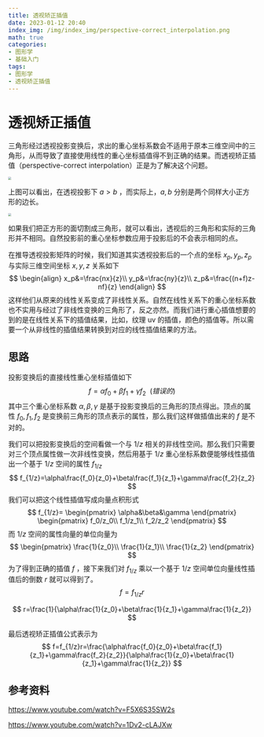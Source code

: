 ```yaml
---
title: 透视矫正插值
date: 2023-01-12 20:40
index_img: /img/index_img/perspective-correct_interpolation.png
math: true
categories:
- 图形学
- 基础入门
tags:
- 图形学
- 透视矫正插值
---
```


# 透视矫正插值

三角形经过透视投影变换后，求出的重心坐标系数会不适用于原本三维空间中的三角形，从而导致了直接使用线性的重心坐标插值得不到正确的结果。而透视矫正插值（perspective-correct interpolation）正是为了解决这个问题。

<img src="https://img.ashechol.top/picgo/a_bigger.jpg" style="zoom:35%;" />

上图可以看出，在透视投影下 $a>b$ ，而实际上，$a, b$ 分别是两个同样大小正方形的边长。

<img src="https://img.ashechol.top/picgo/a_eq_b.jpg" style="zoom:35%;" />

如果我们把正方形的面切割成三角形，就可以看出，透视后的三角形和实际的三角形并不相同。自然投影前的重心坐标参数应用于投影后的不会表示相同的点。

在推导透视投影矩阵的时候，我们知道其实透视投影后的一个点的坐标 $x_p,y_p,z_p$ 与实际三维空间坐标 $x,y,z$ 关系如下
$$
\begin{align}
x_p&=\frac{nx}{z}\\
y_p&=\frac{ny}{z}\\
z_p&=\frac{(n+f)z-nf}{z}
\end{align}
$$
这样他们从原来的线性关系变成了非线性关系。自然在线性关系下的重心坐标系数也不实用与经过了非线性变换的三角形了，反之亦然。而我们进行重心插值想要的到的是在线性关系下的插值结果，比如，纹理 uv 的插值，颜色的插值等。所以需要一个从非线性的插值结果转换到对应的线性插值结果的方法。

## 思路

投影变换后的直接线性重心坐标插值如下
$$
f=\alpha f_0+\beta f_1+\gamma f_2\ \ (错误的)
$$
其中三个重心坐标系数 $\alpha,\beta,\gamma$ 是基于投影变换后的三角形的顶点得出。顶点的属性 $f_0,f_1,f_2$ 是变换前三角形的顶点表示的属性，那么我们这样做插值出来的 $f$ 是不对的。

我们可以把投影变换后的空间看做一个与 $1/z$ 相关的非线性空间。那么我们只需要对三个顶点属性做一次非线性变换，然后用基于 $1/z$ 重心坐标系数便能够线性插值出一个基于 $1/z$ 空间的属性 $f_{1/z}$
$$
f_{1/z}=\alpha\frac{f_0}{z_0}+\beta\frac{f_1}{z_1}+\gamma\frac{f_2}{z_2}
$$
我们可以把这个线性插值写成向量点积形式
$$
f_{1/z}=
\begin{pmatrix}
\alpha&\beta&\gamma
\end{pmatrix}
\begin{pmatrix}
f_0/z_0\\
f_1/z_1\\
f_2/z_2
\end{pmatrix}
$$
而 $1/z$ 空间的属性向量的单位向量为
$$
\begin{pmatrix}
\frac{1}{z_0}\\
\frac{1}{z_1}\\
\frac{1}{z_2}
\end{pmatrix}
$$
为了得到正确的插值 $f$ ，接下来我们对 $f_{1/z}$ 乘以一个基于 $1/z$ 空间单位向量线性插值后的倒数 $r$ 就可以得到了。
$$
f=f_{1/z}r
$$

$$
r=\frac{1}{\alpha\frac{1}{z_0}+\beta\frac{1}{z_1}+\gamma\frac{1}{z_2}}
$$

最后透视矫正插值公式表示为
$$
f=f_{1/z}r=\frac{\alpha\frac{f_0}{z_0}+\beta\frac{f_1}{z_1}+\gamma\frac{f_2}{z_2}}{\alpha\frac{1}{z_0}+\beta\frac{1}{z_1}+\gamma\frac{1}{z_2}}
$$

## 参考资料

https://www.youtube.com/watch?v=F5X6S35SW2s

https://www.youtube.com/watch?v=1Dv2-cLAJXw

